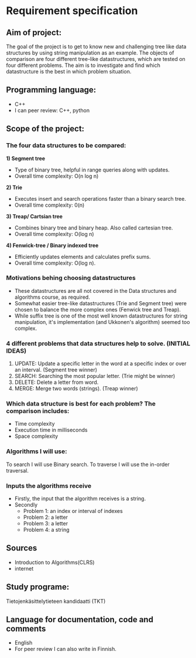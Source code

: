 
# Requirement specification

## Aim of project:

The goal of the project is to get to know new and challenging tree like data structures by using string manipulation as an example. The objects of comparison are four different tree-like datastructures, which are tested on four different problems. The aim is to investigate and find which datastructure is the best in which problem situation.

## Programming language:
- C++
- I can peer review: C++, python

## Scope of the project:

### The four data structures to be compared:
**1) Segment tree** 
  - Type of binary tree, helpful in range queries along with updates. 
  - Overall time complexity: O(n log n)
  
**2) Trie** 
  - Executes insert and search operations faster than a binary search tree.
  - Overall time complexity: 0(n)
  
**3) Treap/ Cartsian tree**
  - Combines binary tree and binary heap. Also called cartesian tree.
  - Overall time complexity: O(log n)
  
**4) Fenwick-tree / Binary indexed tree**
  - Efficiently updates elements and calculates prefix sums.
  - Overall time complexity: O(log n).
 
### Motivations behing choosing datastructures
  - These datastructures are all not covered in the Data structures and algorithms course, as required. 
  - Somewhat easier tree-like datastructures (Trie and Segment tree) were chosen to balance the more complex ones (Fenwick tree and Treap).
  - While suffix tree is one of the most well known datastructures for string manipulation, it's implementation (and Ukkonen's algorithm) seemed too complex. 

### 4 different problems that data structures help to solve. (INITIAL IDEAS)
1) UPDATE: Update a specific letter in the word at a specific index or over an interval. (Segment tree winner)
2) SEARCH: Searching the most popular letter. (Trie might be winner)
3) DELETE: Delete a letter from word. 
4) MERGE: Merge two words (strings). (Treap winner)


###  Which data structure is best for each problem? The comparison includes:
- Time complexity
- Execution time in milliseconds
- Space complexity

### Algorithms I will use:
To search I will use Binary search.
To traverse  I will use the in-order traversal. 

### Inputs the algorithms receive
  - Firstly, the input that the algorithm receives is a string.
  - Secondly 
    - Problem 1: an index or interval of indexes
    - Problem 2: a letter
    - Problem 3: a letter
    - Problem 4: a string 

## Sources
  - Introduction to Algorithms(CLRS)
  - internet

## Study programe:
 Tietojenkäsittelytieteen kandidaatti (TKT) 
 
## Language for documentation, code and comments 
  - English
  - For peer review I can also write in Finnish. 
  
